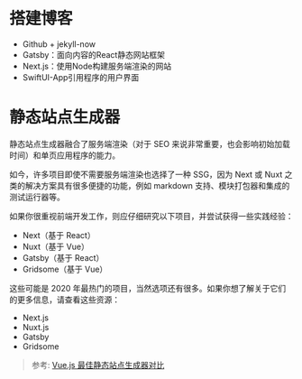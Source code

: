 # 搭建博客

- Github + jekyll-now
- Gatsby：面向内容的React静态网站框架
- Next.js：使用Node构建服务端渲染的网站
- SwiftUI-App引用程序的用户界面

# 静态站点生成器

静态站点生成器融合了服务端渲染（对于 SEO 来说非常重要，也会影响初始加载时间）和单页应用程序的能力。

如今，许多项目即使不需要服务端渲染也选择了一种 SSG，因为 Next 或 Nuxt 之类的解决方案具有很多便捷的功能，例如 markdown 支持、模块打包器和集成的测试运行器等。

如果你很重视前端开发工作，则应仔细研究以下项目，并尝试获得一些实践经验：

- Next（基于 React）
- Nuxt（基于 Vue）
- Gatsby（基于 React）
- Gridsome（基于 Vue）

这些可能是 2020 年最热门的项目，当然选项还有很多。如果你想了解关于它们的更多信息，请查看这些资源：

- Next.js
- Nuxt.js
- Gatsby
- Gridsome

> 参考: [Vue.js 最佳静态站点生成器对比](https://www.infoq.cn/article/1op9nhejcw1ukohjbr7e) 